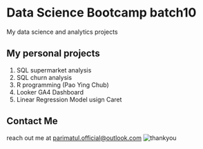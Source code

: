 # Data Science Bootcamp batch10
My data science and analytics projects

## My personal projects
1. SQL supermarket analysis
2. SQL churn analysis
3. R programming (Pao Ying Chub)
4. Looker GA4 Dashboard
5. Linear Regression Model usign Caret

## Contact Me
reach out me at parimatul.official@outlook.com
![thankyou](https://static.vecteezy.com/system/resources/previews/011/604/451/original/colorful-thank-you-in-cartoon-style-funny-boxes-full-of-gratitude-cute-funny-faces-cool-lettering-greeting-card-for-banner-card-web-illustration-free-vector.jpg)
